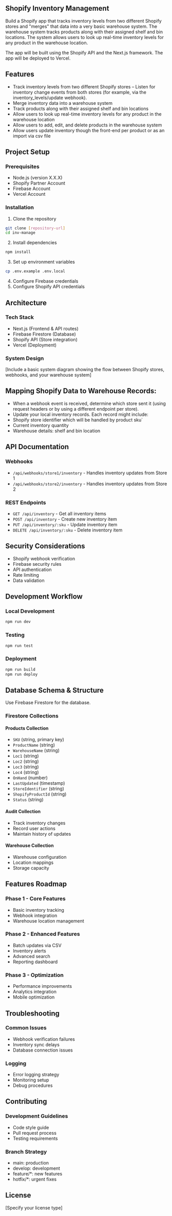 ## Shopify Inventory Management

Build a Shopify app that tracks inventory levels from two different Shopify stores and "merges" that data into a very basic warehouse system. The warehouse system tracks products along with their assigned shelf and bin locations. The system allows users to look up real-time inventory levels for any product in the warehouse location. 

The app will be built using the Shopify API and the Next.js framework. The app will be deployed to Vercel.

## Features

- Track inventory levels from two different Shopify stores
– Listen for inventory change events from both stores (for example, via the inventory_levels/update webhook).
- Merge inventory data into a warehouse system
- Track products along with their assigned shelf and bin locations
- Allow users to look up real-time inventory levels for any product in the warehouse location
- Allow users to add, edit, and delete products in the warehouse system
- Allow users update inventory though the front-end per product or as an import via csv file

## Project Setup

### Prerequisites
- Node.js (version X.X.X)
- Shopify Partner Account
- Firebase Account
- Vercel Account

### Installation
1. Clone the repository
```bash
git clone [repository-url]
cd inv-manage
```
2. Install dependencies
```bash
npm install
```
3. Set up environment variables
```bash
cp .env.example .env.local
```
4. Configure Firebase credentials
5. Configure Shopify API credentials

## Architecture

### Tech Stack
- Next.js (Frontend & API routes)
- Firebase Firestore (Database)
- Shopify API (Store integration)
- Vercel (Deployment)

### System Design
[Include a basic system diagram showing the flow between Shopify stores, webhooks, and your warehouse system]

## Mapping Shopify Data to Warehouse Records:

- When a webhook event is received, determine which store sent it (using request headers or by using a different endpoint per store).
- Update your local inventory records. Each record might include: 
- Shopify store identifier which will be handled by product sku`
- Current inventory quantity
- Warehouse details: shelf and bin location

## API Documentation

### Webhooks
- `/api/webhooks/store1/inventory` - Handles inventory updates from Store 1
- `/api/webhooks/store2/inventory` - Handles inventory updates from Store 2

### REST Endpoints
- `GET /api/inventory` - Get all inventory items
- `POST /api/inventory` - Create new inventory item
- `PUT /api/inventory/:sku` - Update inventory item
- `DELETE /api/inventory/:sku` - Delete inventory item

## Security Considerations
- Shopify webhook verification
- Firebase security rules
- API authentication
- Rate limiting
- Data validation

## Development Workflow

### Local Development
```bash
npm run dev
```

### Testing
```bash
npm run test
```

### Deployment
```bash
npm run build
npm run deploy
```

## Database Schema & Structure

Use Firebase Firestore for the database.

### Firestore Collections

#### Products Collection
- `SKU` (string, primary key)
- `ProductName` (string)
- `WarehouseName` (string)
- `Loc1` (string)
- `Loc2` (string)
- `Loc3` (string)
- `Loc4` (string)
- `OnHand` (number)
- `LastUpdated` (timestamp)
- `StoreIdentifier` (string)
- `ShopifyProductId` (string)
- `Status` (string)

#### Audit Collection
- Track inventory changes
- Record user actions
- Maintain history of updates

#### Warehouse Collection
- Warehouse configuration
- Location mappings
- Storage capacity

## Features Roadmap

### Phase 1 - Core Features
- Basic inventory tracking
- Webhook integration
- Warehouse location management

### Phase 2 - Enhanced Features
- Batch updates via CSV
- Inventory alerts
- Advanced search
- Reporting dashboard

### Phase 3 - Optimization
- Performance improvements
- Analytics integration
- Mobile optimization

## Troubleshooting

### Common Issues
- Webhook verification failures
- Inventory sync delays
- Database connection issues

### Logging
- Error logging strategy
- Monitoring setup
- Debug procedures

## Contributing

### Development Guidelines
- Code style guide
- Pull request process
- Testing requirements

### Branch Strategy
- main: production
- develop: development
- feature/*: new features
- hotfix/*: urgent fixes

## License

[Specify your license type]